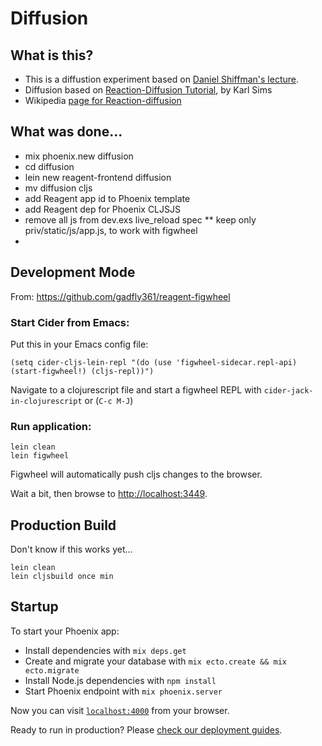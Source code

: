 # Diffusion

## What is this?

* This is a diffustion experiment based on [Daniel Shiffman's lecture](https://www.youtube.com/watch?v=BV9ny785UNc).
* Diffusion based on [Reaction-Diffusion Tutorial](http://karlsims.com/rd.html), by Karl Sims
* Wikipedia [page for Reaction-diffusion](https://en.wikipedia.org/wiki/Reaction%E2%80%93diffusion_system)

## What was done...

* mix phoenix.new diffusion
* cd diffusion
* lein new reagent-frontend diffusion
* mv diffusion cljs
* add Reagent app id to Phoenix template
* add Reagent dep for Phoenix CLJSJS
* remove all js from dev.exs live_reload spec
** keep only priv/static/js/app.js, to work with figwheel
*

## Development Mode

From: https://github.com/gadfly361/reagent-figwheel

### Start Cider from Emacs:

Put this in your Emacs config file:

```
(setq cider-cljs-lein-repl "(do (use 'figwheel-sidecar.repl-api) (start-figwheel!) (cljs-repl))")
```

Navigate to a clojurescript file and start a figwheel REPL with `cider-jack-in-clojurescript` or (`C-c M-J`)

### Run application:

```
lein clean
lein figwheel
```

Figwheel will automatically push cljs changes to the browser.

Wait a bit, then browse to [http://localhost:3449](http://localhost:3449).

## Production Build

Don't know if this works yet...
```
lein clean
lein cljsbuild once min
```

## Startup

To start your Phoenix app:

  * Install dependencies with `mix deps.get`
  * Create and migrate your database with `mix ecto.create && mix ecto.migrate`
  * Install Node.js dependencies with `npm install`
  * Start Phoenix endpoint with `mix phoenix.server`

Now you can visit [`localhost:4000`](http://localhost:4000) from your browser.

Ready to run in production? Please [check our deployment guides](http://www.phoenixframework.org/docs/deployment).
